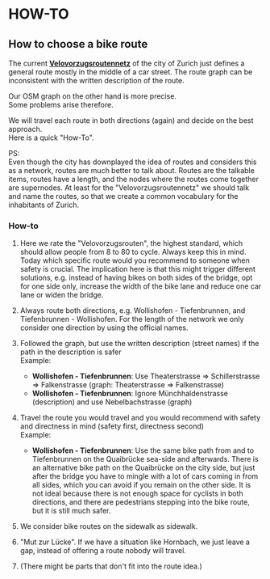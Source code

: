 # HOW-TO

## How to choose a bike route
The current [**Velovorzugsroutennetz**](https://github.com/posmocoop/bike-index/blob/main/map/zurich/zurich_vorzugsrouten_2021-10-18.geojson) of the city of Zurich just defines a general route mostly in the middle of a car street. The route graph can be inconsistent with the written description of the route.          

Our OSM graph on the other hand is more precise.             
Some problems arise therefore.             

We will travel each route in both directions (again) and decide on the best approach.             
Here is a quick "How-To".            

PS:         
Even though the city has downplayed the idea of routes and considers this as a network, routes are much better to talk about. 
Routes are the talkable items, routes have a length, and the nodes where the routes come together are supernodes. At least for the "Velovorzugsroutennetz" we should talk and name the routes, so that we create a common vocabulary for the inhabitants of Zurich.       


### How-to
1. Here we rate the "Velovorzugsrouten", the highest standard, which should allow people from 8 to 80 to cycle. Always keep this in 
   mind. Today which specific route would you recommend to someone when safety is crucial. The implication here is that this might trigger different solutions, e.g. instead of having bikes on both sides of the bridge, opt for one side only, increase the width of the bike lane and reduce one car lane or widen the bridge.

2. Always route both directions, e.g. Wollishofen - Tiefenbrunnen, and Tiefenbrunnen - Wollishofen. For the length of the network we 
   only consider one direction by using the official names.

3. Followed the graph, but use the written description (street names) if the path in the description is safer               
   Example:             
   - **Wollishofen - Tiefenbrunnen**: Use Theaterstrasse => Schillerstrasse => Falkenstrasse  (graph: Theaterstrasse => Falkenstrasse)
   - **Wollishofen - Tiefenbrunnen**: Ignore Münchhaldenstrasse (description) and use Nebelbachstrasse (graph)

4. Travel the route you would travel and you would recommend with safety and directness in mind (safety first, directness second)               
   Example:           
   - **Wollishofen - Tiefenbrunnen**: Use the same bike path from and to Tiefenbrunnen on the Quaibrücke sea-side and afterwards. 
   There is an alternative bike path on the Quaibrücke on the city side, but just after the bridge you have to mingle with a lot of cars coming in from all sides, which you can avoid if you remain on the other side. It is not ideal because there is not enough space for cyclists in both directions, and there are pedestrians stepping into the bike route, but it is still much safer. 

5. We consider bike routes on the sidewalk as sidewalk. 

6. "Mut zur Lücke". If we have a situation like Hornbach, we just leave a gap, instead of offering a route nobody will travel. 

7. (There might be parts that don't fit into the route idea.) 





